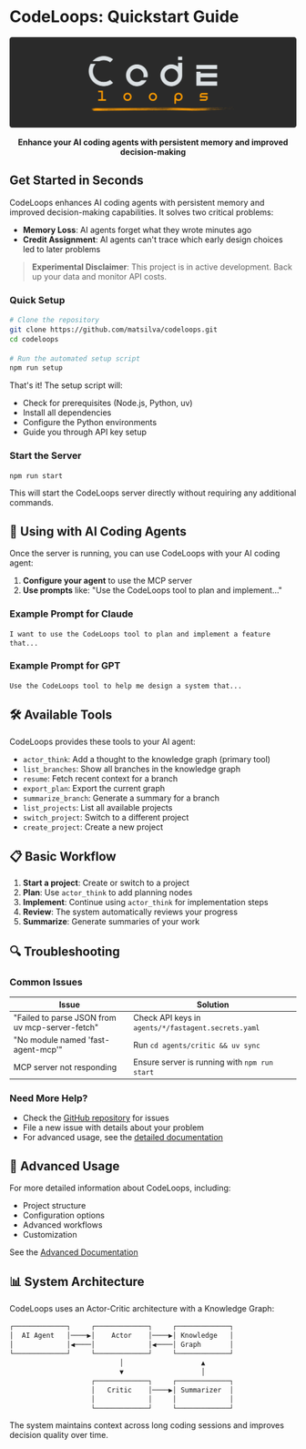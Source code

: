 # CodeLoops: Quickstart Guide

<div align="center">
  <img src="codeloops_banner.svg" alt="CodeLoops Banner" width="600"/>
  <p><strong>Enhance your AI coding agents with persistent memory and improved decision-making</strong></p>
</div>

## Get Started in Seconds

CodeLoops enhances AI coding agents with persistent memory and improved decision-making capabilities. It solves two critical problems:

- **Memory Loss**: AI agents forget what they wrote minutes ago
- **Credit Assignment**: AI agents can't trace which early design choices led to later problems

> **Experimental Disclaimer**: This project is in active development. Back up your data and monitor API costs.

### Quick Setup

```bash
# Clone the repository
git clone https://github.com/matsilva/codeloops.git
cd codeloops

# Run the automated setup script
npm run setup
```

That's it! The setup script will:

- Check for prerequisites (Node.js, Python, uv)
- Install all dependencies
- Configure the Python environments
- Guide you through API key setup

### Start the Server

```bash
npm run start
```

This will start the CodeLoops server directly without requiring any additional commands.

## 🔌 Using with AI Coding Agents

Once the server is running, you can use CodeLoops with your AI coding agent:

1. **Configure your agent** to use the MCP server
2. **Use prompts** like: "Use the CodeLoops tool to plan and implement..."

### Example Prompt for Claude

```
I want to use the CodeLoops tool to plan and implement a feature that...
```

### Example Prompt for GPT

```
Use the CodeLoops tool to help me design a system that...
```

## 🛠️ Available Tools

CodeLoops provides these tools to your AI agent:

- `actor_think`: Add a thought to the knowledge graph (primary tool)
- `list_branches`: Show all branches in the knowledge graph
- `resume`: Fetch recent context for a branch
- `export_plan`: Export the current graph
- `summarize_branch`: Generate a summary for a branch
- `list_projects`: List all available projects
- `switch_project`: Switch to a different project
- `create_project`: Create a new project

## 📋 Basic Workflow

1. **Start a project**: Create or switch to a project
2. **Plan**: Use `actor_think` to add planning nodes
3. **Implement**: Continue using `actor_think` for implementation steps
4. **Review**: The system automatically reviews your progress
5. **Summarize**: Generate summaries of your work

## 🔍 Troubleshooting

### Common Issues

| Issue                                           | Solution                                            |
| ----------------------------------------------- | --------------------------------------------------- |
| "Failed to parse JSON from uv mcp-server-fetch" | Check API keys in `agents/*/fastagent.secrets.yaml` |
| "No module named 'fast-agent-mcp'"              | Run `cd agents/critic && uv sync`                   |
| MCP server not responding                       | Ensure server is running with `npm run start`       |

### Need More Help?

- Check the [GitHub repository](https://github.com/matsilva/codeloops) for issues
- File a new issue with details about your problem
- For advanced usage, see the [detailed documentation](docs/OVERVIEW.md)

## 🔬 Advanced Usage

For more detailed information about CodeLoops, including:

- Project structure
- Configuration options
- Advanced workflows
- Customization

See the [Advanced Documentation](docs/OVERVIEW.md)

## 📊 System Architecture

CodeLoops uses an Actor-Critic architecture with a Knowledge Graph:

```
┌─────────────┐     ┌─────────────┐     ┌─────────────┐
│  AI Agent   │────▶│    Actor    │────▶│ Knowledge   │
│             │◀────│             │◀────│ Graph       │
└─────────────┘     └─────────────┘     └─────────────┘
                           │                   ▲
                           ▼                   │
                    ┌─────────────┐     ┌─────────────┐
                    │   Critic    │────▶│ Summarizer  │
                    │             │     │             │
                    └─────────────┘     └─────────────┘
```

The system maintains context across long coding sessions and improves decision quality over time.
